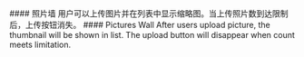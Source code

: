 <cn>
#### 照片墙
用户可以上传图片并在列表中显示缩略图。当上传照片数到达限制后，上传按钮消失。
</cn>

<us>
#### Pictures Wall
After users upload picture, the thumbnail will be shown in list. The upload button will disappear when count meets limitation.
</us>
